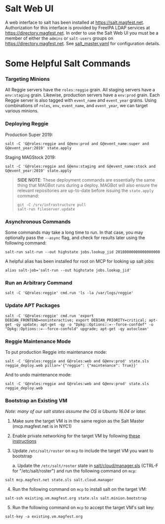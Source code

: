 # Salt Web UI

A web interface to salt has been installed at https://salt.magfest.net.
Authorization for this interface is provided by FreeIPA LDAP services at
https://directory.magfest.net. In order to use the Salt Web UI you must be
a member of either the `admins` or `salt-users` groups on
https://directory.magfest.net. See
[salt_master.yaml](/magfest_state/salt/master/files/salt_master.yaml)
for configuration details.


# Some Helpful Salt Commands

### Targeting Minions
All Reggie servers have the `roles:reggie` grain. All staging servers have
a `env:staging` grain. Likewise, production servers have a `env:prod` grain.
Each Reggie server is also tagged with `event_name` and `event_year`
grains. Using combinations of `roles`, `env`, `event_name`, and `event_year`,
we can target various minions.

### Deploying Reggie
Production Super 2019:
```
salt -C 'G@roles:reggie and G@env:prod and G@event_name:super and G@event_year:2019' state.apply
```

Staging MAGStock 2019:
```
salt -C 'G@roles:reggie and G@env:staging and G@event_name:stock and G@event_year:2019' state.apply
```

> **SIDE NOTE**: These deployment commands are essentially the same thing
> that MAGBot runs during a deploy. MAGBot will also ensure the relevant
> repositories are up-to-date before issuing the `state.apply` command:
> ```
> git -C /srv/infrastructure pull
> salt-run fileserver.update
> ```

### Asynchronous Commands
Some commands may take a long time to run. In that case, you may optionally
pass the `--async` flag, and check for results later using the following command:
```
salt-run salt-run --out highstate jobs.lookup_jid 20180000000000000000
```

A helpful alias has been installed for root on MCP for looking up salt jobs:
```
alias salt-job='salt-run --out highstate jobs.lookup_jid'
```

### Run an Arbitrary Command
```
salt -C 'G@roles:reggie' cmd.run 'ls -la /var/logs/reggie'
```

### Update APT Packages
```
salt -C 'G@roles:reggie' cmd.run 'export DEBIAN_FRONTEND=noninteractive; export DEBIAN_PRIORITY=critical; apt-get -qy update; apt-get -qy -o "Dpkg::Options::=--force-confdef" -o "Dpkg::Options::=--force-confold" upgrade; apt-get -qy autoclean'
```

### Reggie Maintenance Mode

To put production Reggie into maintenance mode:
```
salt -C 'G@roles:reggie and G@roles:web and G@env:prod' state.sls reggie_deploy.web pillar='{"reggie": {"maintenance": True}}'
```

And to undo maintenance mode:
```
salt -C 'G@roles:reggie and G@roles:web and G@env:prod' state.sls reggie_deploy.web
```

### Bootstrap an Existing VM

_Note: many of our salt states assume the OS is Ubuntu 16.04 or later._

1. Make sure the target VM is in the same region as the Salt Master (mcp.magfest.net is in NYC1)
2. Enable private networking for the target VM by following [these instructions](https://www.digitalocean.com/docs/networking/private-networking/how-to/enable/)
3. Update `/etc/salt/roster` on `mcp` to include the target VM you want to bootstrap

    a. Update the `/etc/salt/roster` state in [salt/cloud/manager.sls](https://github.com/magfest/infrastructure/blob/master/magfest_state/salt/cloud/manager.sls) (CTRL-F for "/etc/salt/roster") and run the following command on `mcp`:
```
salt mcp.magfest.net state.sls salt.cloud.manager
```
4. Run the following command on `mcp` to install salt on the target VM:
```
salt-ssh existing.vm.magfest.org state.sls salt.minion.bootstrap
```
5. Run the following command on `mcp` to accept the target VM's salt key:
```
salt-key -a existing.vm.magfest.org
```
